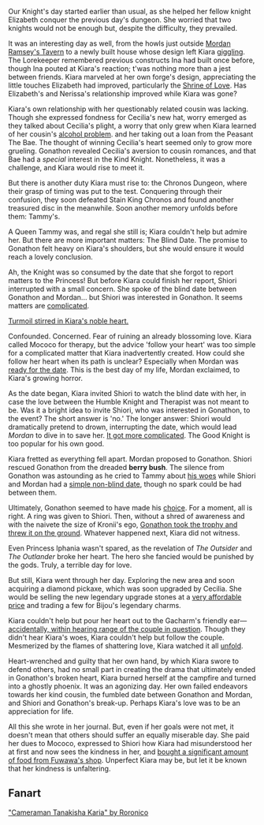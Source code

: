 Our Knight's day started earlier than usual, as she helped her fellow knight Elizabeth conquer the previous day's dungeon. She worried that two knights would not be enough but, despite the difficulty, they prevailed.

It was an interesting day as well, from the howls just outside [Mordan Ramsey's Tavern](https://youtu.be/wCysZh57Hcc?t=653) to a newly built house whose design left Kiara [giggling](https://youtu.be/wCysZh57Hcc?t=782). The Lorekeeper remembered previous constructs Ina had built once before, though Ina pouted at Kiara's reaction; t'was nothing more than a jest between friends. Kiara marveled at her own forge's design, appreciating the little touches Elizabeth had improved, particularly the [Shrine of Love](https://youtu.be/wCysZh57Hcc?t=1038). Has Elizabeth's and Nerissa's relationship improved while Kiara was gone?

Kiara's own relationship with her questionably related cousin was lacking. Though she expressed fondness for Cecilia's new hat, worry emerged as they talked about Cecilia's plight, a worry that only grew when Kiara learned of her cousin's [alcohol problem](https://youtu.be/wCysZh57Hcc?t=1665). and her taking out a loan from the Peasant The Bae. The thought of winning Cecilia's heart seemed only to grow more grueling. Gonathon revealed Cecilia's aversion to cousin romances, and that Bae had a _special_ interest in the Kind Knight. Nonetheless, it was a challenge, and Kiara would rise to meet it.

But there is another duty Kiara must rise to: the Chronos Dungeon, where their grasp of timing was put to the test. Conquering through their confusion, they soon defeated Stain King Chronos and found another treasured disc in the meanwhile. Soon another memory unfolds before them: Tammy's.

A Queen Tammy was, and regal she still is; Kiara couldn't help but admire her. But there are more important matters: The Blind Date. The promise to Gonathon felt heavy on Kiara's shoulders, but she would ensure it would reach a lovely conclusion.

Ah, the Knight was so consumed by the date that she forgot to report matters to the Princess! But before Kiara could finish her report, Shiori interrupted with a small concern. She spoke of the blind date between Gonathon and Mordan... but Shiori was interested in Gonathon. It seems matters are [complicated](https://youtu.be/wCysZh57Hcc?t=8573).

[Turmoil stirred in Kiara's noble heart.](https://youtu.be/wCysZh57Hcc?t=8832)

Confounded. Concerned. Fear of ruining an already blossoming love. Kiara called Mococo for therapy, but the advice 'follow your heart' was too simple for a complicated matter that Kiara inadvertently created. How could she follow her heart when its path is unclear? Especially when Mordan was [ready for the date](https://youtu.be/wCysZh57Hcc?t=9226). This is the best day of my life, Mordan exclaimed, to Kiara's growing horror.

As the date began, Kiara invited Shiori to watch the blind date with her, in case the love between the Humble Knight and Therapist was not meant to be. Was it a bright idea to invite Shiori, who was interested in Gonathon, to the event? The short answer is 'no.' The longer answer: Shiori would dramatically pretend to drown, interrupting the date, which would lead _Mordan_ to dive in to save her. [It got more complicated](https://youtu.be/wCysZh57Hcc?t=9745). The Good Knight is too popular for his own good.

Kiara fretted as everything fell apart. Mordan proposed to Gonathon. Shiori rescued Gonathon from the dreaded **berry bush**. The silence from Gonathon was astounding as he cried to Tammy about [his woes](https://youtu.be/wCysZh57Hcc?t=10281) while Shiori and Mordan had a [simple non-blind date](https://youtu.be/wCysZh57Hcc?t=10111), though no spark could be had between them.

Ultimately, Gonathon seemed to have made his [choice](https://youtu.be/wCysZh57Hcc?t=10733). For a moment, all is right. A ring was given to Shiori. Then, without a shred of awareness and with the naivete the size of Kronii's ego, [Gonathon took the trophy and threw it on the ground](https://youtu.be/wCysZh57Hcc?t=10733). Whatever happened next, Kiara did not witness.

Even Princess Iphania wasn't spared, as the revelation of _The Outsider_ and _The Outlander_ broke her heart. The hero she fancied would be punished by the gods. Truly, a terrible day for love.

But still, Kiara went through her day. Exploring the new area and soon acquiring a diamond pickaxe, which was soon upgraded by Cecilia. She would be selling the new legendary upgrade stones at a [very affordable price](https://youtu.be/wCysZh57Hcc?t=13082) and trading a few for Bijou's legendary charms.

Kiara couldn't help but pour her heart out to the Gacharm's friendly ear—[accidentally, within hearing range of the couple in question](https://youtu.be/wCysZh57Hcc?t=14507). Though they didn't hear Kiara's woes, Kiara couldn't help but follow the couple. Mesmerized by the flames of shattering love, Kiara watched it all [unfold](https://youtu.be/wCysZh57Hcc?t=14970).

Heart-wrenched and guilty that her own hand, by which Kiara swore to defend others, had no small part in creating the drama that ultimately ended in Gonathon's broken heart, Kiara burned herself at the campfire and turned into a ghostly phoenix. It was an agonizing day. Her own failed endeavors towards her kind cousin, the fumbled date between Gonathon and Mordan, and Shiori and Gonathon's break-up. Perhaps Kiara's love was to be an appreciation for life.

All this she wrote in her journal. But, even if her goals were not met, it doesn't mean that others should suffer an equally miserable day. She paid her dues to Mococo, expressed to Shiori how Kiara had misunderstood her at first and now sees the kindness in her, and [bought a significant amount of food from Fuwawa's shop](https://youtu.be/wCysZh57Hcc?t=18238). Unperfect Kiara may be, but let it be known that her kindness is unfaltering.

## Fanart

["Cameraman Tanakisha Karia" by Roronico](https://x.com/roronico1512/status/1920030742597484826)
